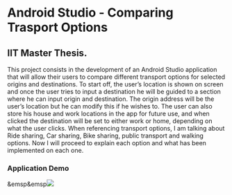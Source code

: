 # Android Studio - Comparing Trasport Options 
## IIT Master Thesis.

This project consists in the development of an Android Studio application that will allow their users to compare different transport options for selected origins and destinations. To start off, the user’s location is shown on screen and once the user tries to input a destination he will be guided to a section where he can input origin and destination. The origin address will be the user’s location but he can modify this if he wishes to. The user can also store his house and work locations in the app for future use, and when clicked the destination will be set to either work or home, depending on what the user clicks. When referencing transport options, I am talking about Ride sharing, Car sharing, Bike sharing, public transport and walking options. Now I will proceed to explain each option and what has been implemented on each one.

### Application Demo

&emsp&emsp![](GetThere.gif)
